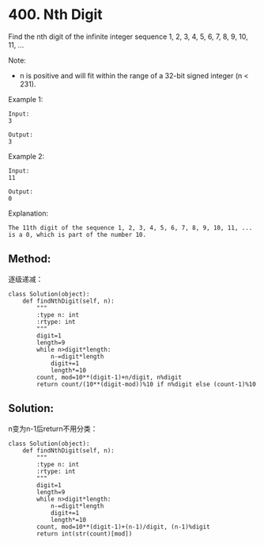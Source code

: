 # 400. Nth Digit

Find the nth digit of the infinite integer sequence 1, 2, 3, 4, 5, 6, 7, 8, 9, 10, 11, ...

Note:
- n is positive and will fit within the range of a 32-bit signed integer (n < 231).

Example 1:

    Input:
    3
    
    Output:
    3

Example 2:

    Input:
    11
    
    Output:
    0

Explanation:

    The 11th digit of the sequence 1, 2, 3, 4, 5, 6, 7, 8, 9, 10, 11, ... is a 0, which is part of the number 10.

## Method:

逐级递减：

    class Solution(object):
        def findNthDigit(self, n):
            """
            :type n: int
            :rtype: int
            """
            digit=1
            length=9
            while n>digit*length:
                n-=digit*length
                digit+=1
                length*=10
            count, mod=10**(digit-1)+n/digit, n%digit
            return count/(10**(digit-mod))%10 if n%digit else (count-1)%10
            
## Solution:

n变为n-1后return不用分类：

    class Solution(object):
        def findNthDigit(self, n):
            """
            :type n: int
            :rtype: int
            """
            digit=1
            length=9
            while n>digit*length:
                n-=digit*length
                digit+=1
                length*=10
            count, mod=10**(digit-1)+(n-1)/digit, (n-1)%digit
            return int(str(count)[mod])